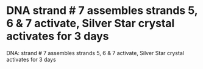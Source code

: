 # DNA strand # 7 assembles strands 5, 6 & 7 activate, Silver Star crystal activates for 3 days

DNA: strand # 7 assembles strands 5, 6 & 7 activate, Silver Star crystal activates for 3 days